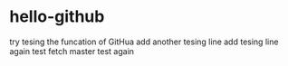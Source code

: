 # hello-github
try tesing the funcation of GitHua
add another tesing line
add tesing line again
test fetch master
test again
